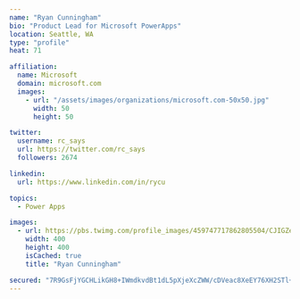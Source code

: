 ```yaml
---
name: "Ryan Cunningham"
bio: "Product Lead for Microsoft PowerApps"
location: Seattle, WA
type: "profile"
heat: 71

affiliation:
  name: Microsoft
  domain: microsoft.com
  images:
    - url: "/assets/images/organizations/microsoft.com-50x50.jpg"
      width: 50
      height: 50

twitter:
  username: rc_says
  url: https://twitter.com/rc_says
  followers: 2674

linkedin:
  url: https://www.linkedin.com/in/rycu

topics:
  - Power Apps

images:
  - url: https://pbs.twimg.com/profile_images/459747717862805504/CJIGZejd_400x400.png
    width: 400
    height: 400
    isCached: true
    title: "Ryan Cunningham"

secured: "7R9GsFjYGCHLikGH8+IWmdkvdBt1dL5pXjeXcZWW/cDVeac8XeEY76XH2STl+WfPUKL01Y47kZc+aalMln2yUWra3XaQYusb4XluI8wAGhmi/x4h1P1iv25oHCwB+ab6H/ebvw86jMsNfQDY70YTc2ljb1o/5w3cHJcrqh8oeAduBwXiTcu/+cQ4A1aFvJNjHHHJN+lsmSWZU9DA7bASRuBVYdP3SVbOyOMShm84X4BzC9/CBIWRS0zWZLScOjwrj0oT7j8sByj+j0AShqkp42epWTPktOHuBfZHQZMB3yiCkEsCAVGmfMprStmDL7pxfxoUoIZ5WCya6+nJLXq6wvTo+mJmg7lmPQX08jNrzrmUxCY1D8jUCtYqZfJ2eN/DAND9ufiHyLYydGpn19Z+vfMLlNbGzx+iSbpHWhDZoks=;IOHQcGQpGiDRJHybNoLmJQ=="
---
```


